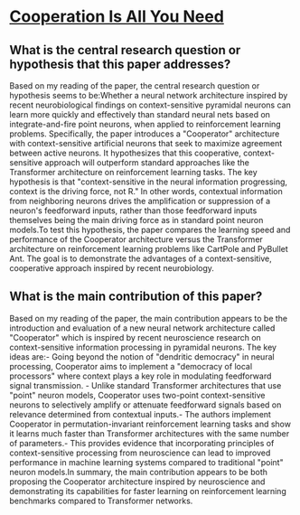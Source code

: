 # [Cooperation Is All You Need](https://arxiv.org/abs/2305.10449)

## What is the central research question or hypothesis that this paper addresses?

Based on my reading of the paper, the central research question or hypothesis seems to be:Whether a neural network architecture inspired by recent neurobiological findings on context-sensitive pyramidal neurons can learn more quickly and effectively than standard neural nets based on integrate-and-fire point neurons, when applied to reinforcement learning problems. Specifically, the paper introduces a "Cooperator" architecture with context-sensitive artificial neurons that seek to maximize agreement between active neurons. It hypothesizes that this cooperative, context-sensitive approach will outperform standard approaches like the Transformer architecture on reinforcement learning tasks. The key hypothesis is that "context-sensitive in the neural information progressing, context is the driving force, not R." In other words, contextual information from neighboring neurons drives the amplification or suppression of a neuron's feedforward inputs, rather than those feedforward inputs themselves being the main driving force as in standard point neuron models.To test this hypothesis, the paper compares the learning speed and performance of the Cooperator architecture versus the Transformer architecture on reinforcement learning problems like CartPole and PyBullet Ant. The goal is to demonstrate the advantages of a context-sensitive, cooperative approach inspired by recent neurobiology.


## What is the main contribution of this paper?

Based on my reading of the paper, the main contribution appears to be the introduction and evaluation of a new neural network architecture called "Cooperator" which is inspired by recent neuroscience research on context-sensitive information processing in pyramidal neurons. The key ideas are:- Going beyond the notion of "dendritic democracy" in neural processing, Cooperator aims to implement a "democracy of local processors" where context plays a key role in modulating feedforward signal transmission. - Unlike standard Transformer architectures that use "point" neuron models, Cooperator uses two-point context-sensitive neurons to selectively amplify or attenuate feedforward signals based on relevance determined from contextual inputs.- The authors implement Cooperator in permutation-invariant reinforcement learning tasks and show it learns much faster than Transformer architectures with the same number of parameters.- This provides evidence that incorporating principles of context-sensitive processing from neuroscience can lead to improved performance in machine learning systems compared to traditional "point" neuron models.In summary, the main contribution appears to be both proposing the Cooperator architecture inspired by neuroscience and demonstrating its capabilities for faster learning on reinforcement learning benchmarks compared to Transformer networks.
